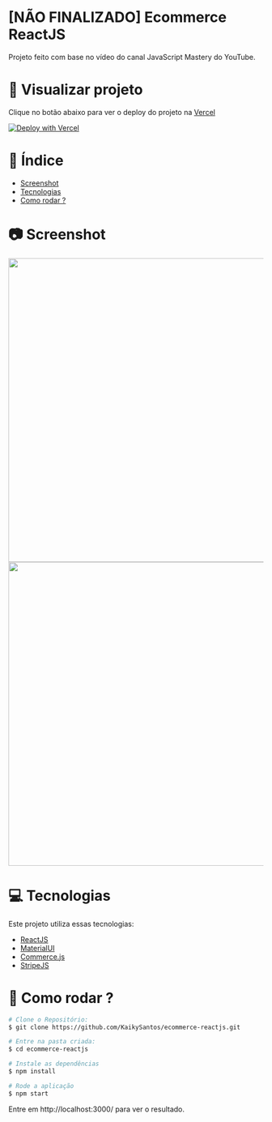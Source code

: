# [NÃO FINALIZADO] Ecommerce ReactJS
Projeto feito com base no vídeo do canal JavaScript Mastery do YouTube.

# :eyes: Visualizar projeto

Clique no botão abaixo para ver o deploy do projeto na [Vercel](https://vercel.com)

[![Deploy with Vercel](https://vercel.com/button)](https://ecommerce-reactjs-seven.vercel.app/)

# :pushpin: Índice

* [Screenshot](#screenshot)
* [Tecnologias](#technologies)
* [Como rodar ?](#run)

# :camera: Screenshot
<img src="https://i.ibb.co/HxTFt7c/img-readme1.png" width="600px"></a>
<img src="https://i.ibb.co/LS0PCGT/img-readme2.png" width="600px"></a>

# :computer: Tecnologias
Este projeto utiliza essas tecnologias:

* [ReactJS](https://reactjs.org/)
* [MaterialUI](https://material-ui.com/pt/)
* [Commerce.js](https://commercejs.com/)
* [StripeJS](https://stripe.com/docs/js)

# :construction_worker: Como rodar ?
```bash
# Clone o Repositório:
$ git clone https://github.com/KaikySantos/ecommerce-reactjs.git

# Entre na pasta criada:
$ cd ecommerce-reactjs

# Instale as dependências
$ npm install

# Rode a aplicação
$ npm start
```
Entre em http://localhost:3000/ para ver o resultado.
